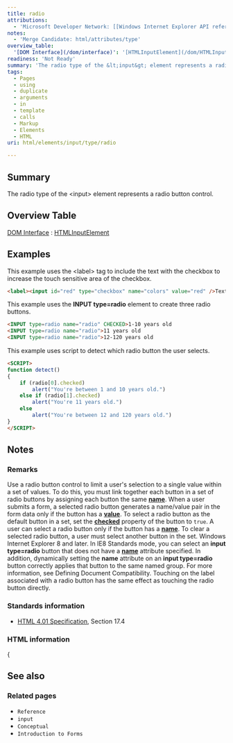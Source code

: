 ```yaml
---
title: radio
attributions:
  - 'Microsoft Developer Network: [[Windows Internet Explorer API reference](http://msdn.microsoft.com/en-us/library/ie/hh828809%28v=vs.85%29.aspx) Article]'
notes:
  - 'Merge Candidate: html/attributes/type'
overview_table:
  '[DOM Interface](/dom/interface)': '[HTMLInputElement](/dom/HTMLInputElement)'
readiness: 'Not Ready'
summary: 'The radio type of the &lt;input&gt; element represents a radio button control.'
tags:
  - Pages
  - using
  - duplicate
  - arguments
  - in
  - template
  - calls
  - Markup
  - Elements
  - HTML
uri: html/elements/input/type/radio

---
```

## Summary

The radio type of the &lt;input&gt; element represents a radio button control.

## Overview Table

[DOM Interface](/dom/interface)
:   [HTMLInputElement](/dom/HTMLInputElement)

## Examples

This example uses the \<label\> tag to include the text with the checkbox to increase the touch sensitive area of the checkbox.

``` html
<label><input id="red" type="checkbox" name="colors" value="red" />Text</label>
```

This example uses the **INPUT type=radio** element to create three radio buttons.

``` html
<INPUT type=radio name="radio" CHECKED>1-10 years old
<INPUT type=radio name="radio">11 years old
<INPUT type=radio name="radio">12-120 years old
```

This example uses script to detect which radio button the user selects.

``` html
<SCRIPT>
function detect()
{
    if (radio[0].checked)
        alert("You're between 1 and 10 years old.")
    else if (radio[1].checked)
        alert("You're 11 years old.")
    else
        alert("You're between 12 and 120 years old.")
}
</SCRIPT>
```

## Notes

### Remarks

Use a radio button control to limit a user's selection to a single value within a set of values. To do this, you must link together each button in a set of radio buttons by assigning each button the same [**name**](/html/attributes/name). When a user submits a form, a selected radio button generates a name/value pair in the form data only if the button has a [**value**](/html/attributes/value_(select,_option_element)). To select a radio button as the default button in a set, set the [**checked**](/html/attributes/checked) property of the button to `true`. A user can select a radio button only if the button has a [**name**](/html/attributes/name). To clear a selected radio button, a user must select another button in the set. Windows Internet Explorer 8 and later. In IE8 Standards mode, you can select an **input type=radio** button that does not have a [**name**](/html/attributes/name) attribute specified. In addition, dynamically setting the **name** attribute on an **input type=radio** button correctly applies that button to the same named group. For more information, see Defining Document Compatibility. Touching on the label associated with a radio button has the same effect as touching the radio button directly.

### Standards information

-   [HTML 4.01 Specification](http://go.microsoft.com/fwlink/p/?linkid=25320), Section 17.4

### HTML information

{

## See also

### Related pages

-   `Reference`
-   `input`
-   `Conceptual`
-   `Introduction to Forms`
